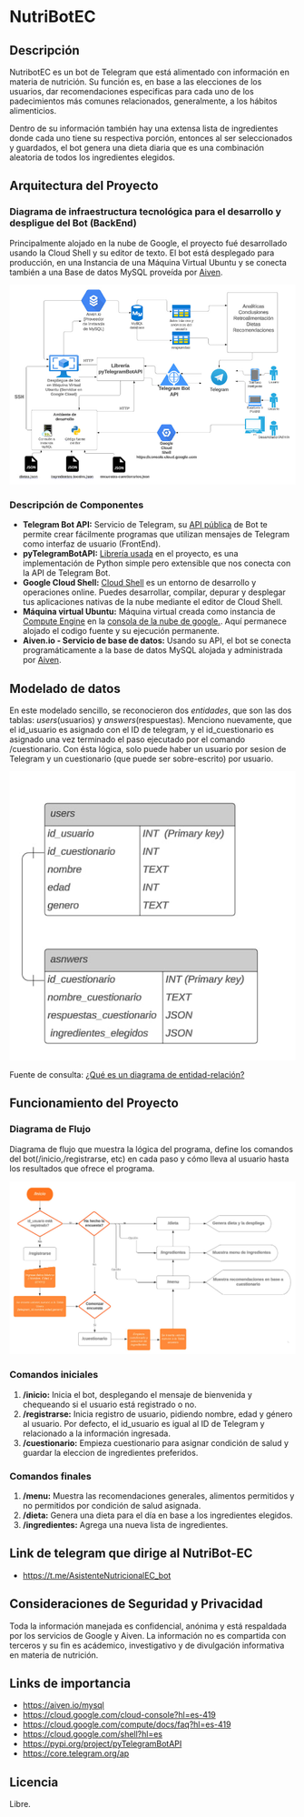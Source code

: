 # NutriBotEC

## Descripción
NutribotEC es un bot de Telegram que está alimentado con información en materia de nutrición. Su función es, en base a las elecciones de los usuarios, dar recomendaciones especificas para cada uno de los padecimientos más comunes relacionados, generalmente, a los hábitos alimenticios. 

Dentro de su información también hay una extensa lista de ingredientes donde cada uno tiene su respectiva porción, entonces al ser seleccionados y guardados, el bot genera una dieta diaria que es una combinación aleatoria de todos los ingredientes elegidos. 

## Arquitectura del Proyecto
### Diagrama de infraestructura tecnológica para el desarrollo y despligue del Bot (BackEnd)
Principalmente alojado en la nube de Google, el proyecto fué desarrollado usando la Cloud Shell y su editor de texto. El bot está desplegado para producción, en una Instancia de una Máquina Virtual Ubuntu y se conecta también a una Base de datos MySQL proveída por [Aiven](https://aiven.io/).  


![text](https://github.com/Miyagi55/nutribotec/blob/main/photo_2024-02-23_22-08-55.jpg)



### Descripción de Componentes
- **Telegram Bot API:** Servicio de Telegram, su [API pública](https://core.telegram.org/api) de Bot te permite crear fácilmente programas que utilizan mensajes de Telegram como interfaz de usuario (FrontEnd).
- **pyTelegramBotAPI:** [Librería usada](https://pypi.org/project/pyTelegramBotAPI/) en el proyecto, es una implementación de Python simple pero extensible que nos conecta con la API de Telegram Bot.
- **Google Cloud Shell:** [Cloud Shell](https://cloud.google.com/shell?hl=es) es un entorno de desarrollo y operaciones online. Puedes desarrollar, compilar, depurar y desplegar tus aplicaciones nativas de la nube mediante el editor de Cloud Shell.
- **Máquina virtual Ubuntu:** Máquina virtual creada como instancia de [Compute Engine](https://cloud.google.com/compute/docs/faq?hl=es-419) en la [consola de la nube de google.](https://cloud.google.com/cloud-console?hl=es-419). Aquí permanece alojado el codigo fuente y su ejecución permanente.
- **Aiven.io - Servicio de base de datos:** Usando su API, el bot se conecta programáticamente a la base de datos MySQL alojada y administrada por [Aiven](https://aiven.io/mysql).  



## Modelado de datos
En este modelado sencillo, se reconocieron dos *entidades*, que son las dos tablas: *users*(usuarios) y *answers*(respuestas). Menciono nuevamente, que el id_usuario es asignado con el ID de telegram, y el id_cuestionario es asignado una vez terminado el paso ejecutado por el comando /cuestionario. Con ésta lógica, solo puede haber un usuario por sesion de Telegram y un cuestionario (que puede ser sobre-escrito) por usuario. 

![text](https://github.com/Miyagi55/nutribotec/blob/main/photo_2024-02-23_22-09-05.jpg)


Fuente de consulta: [¿Qué es un diagrama de entidad-relación?](https://www.lucidchart.com/pages/es/que-es-un-diagrama-entidad-relacion)


## Funcionamiento del Proyecto
### Diagrama de Flujo
Diagrama de flujo que muestra la lógica del programa, define los comandos del bot(/inicio,/registrarse, etc) en cada paso y cómo lleva al usuario hasta los resultados que ofrece el programa.


![text](https://github.com/Miyagi55/nutribotec/blob/main/diagrama_de_flujo.jpg)



### Comandos iniciales
1. **/inicio:** Inicia el bot, desplegando el mensaje de bienvenida y chequeando si el usuario está registrado o no.
2. **/registrarse:** Inicia registro de usuario, pidiendo nombre, edad y género al usuario. Por defecto, el id_usuario es igual al ID de Telegram y relacionado a la información ingresada.
3. **/cuestionario:** Empieza cuestionario para asignar condición de salud y guardar la eleccion de ingredientes preferidos. 

### Comandos finales
1. **/menu:** Muestra las recomendaciones generales, alimentos permitidos y no permitidos por condición de salud asignada.
2. **/dieta:** Genera una dieta para el día en base a los ingredientes elegidos.
3. **/ingredientes:** Agrega una nueva lista de ingredientes.


## Link de telegram que dirige al NutriBot-EC

- https://t.me/AsistenteNutricionalEC_bot


## Consideraciones de Seguridad y Privacidad
Toda la información manejada es confidencial, anónima y está respaldada por los servicios de Google y Aiven. La información no es compartida con terceros y su fin es acádemico, investigativo y de divulgación informativa en materia de nutrición. 

## Links de importancia

- https://aiven.io/mysql
- https://cloud.google.com/cloud-console?hl=es-419
- https://cloud.google.com/compute/docs/faq?hl=es-419
- https://cloud.google.com/shell?hl=es
- https://pypi.org/project/pyTelegramBotAPI
- https://core.telegram.org/ap
  

## Licencia
Libre.
